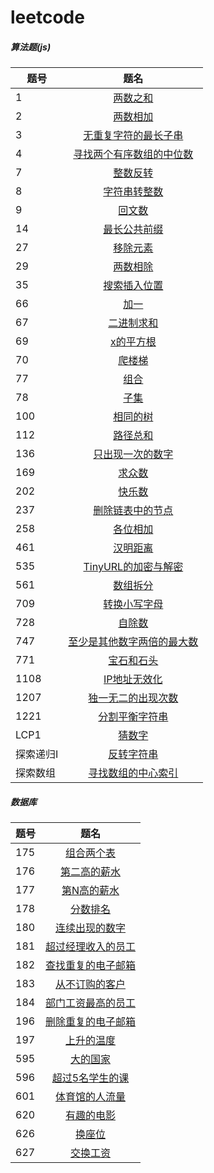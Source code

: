 # leetcode

##### 算法题(js)

题号 | 题名
| - | :-: 
1 | [两数之和](https://github.com/thesecondlight/leetcode/blob/master/code/1-two-sum.js)
2 | [两数相加](https://github.com/thesecondlight/leetcode/blob/master/code/2-add-two-numbers.js)
3 | [无重复字符的最长子串](https://github.com/thesecondlight/leetcode/blob/master/code/3-longest-substring-without-repeating-characters.js)
4 | [寻找两个有序数组的中位数](https://github.com/thesecondlight/leetcode/blob/master/code/4-median-of-two-sorted-arrays.js)
7 | [整数反转](https://github.com/thesecondlight/leetcode/blob/master/code/7-reverse-integer.js)
8 | [字符串转整数](https://github.com/thesecondlight/leetcode/blob/master/code/8-string-to-integer-atoi.js)
9 | [回文数](https://github.com/thesecondlight/leetcode/blob/master/code/9-palindrome-number.js)
14 | [最长公共前缀](https://github.com/thesecondlight/leetcode/blob/master/code/14-longest-common-prefix.js)
27 | [移除元素](https://github.com/thesecondlight/leetcode/blob/master/code/27-remove-element.js)
29 | [两数相除](https://github.com/thesecondlight/leetcode/blob/master/code/29-divide-two-integers.js)
35 | [搜索插入位置](https://github.com/thesecondlight/leetcode/blob/master/code/35-search-insert-position.js)
66 | [加一](https://github.com/thesecondlight/leetcode/blob/master/code/66-plus-one.js)
67 | [二进制求和](https://github.com/thesecondlight/leetcode/blob/master/code/67-add-binary.js)
69 | [x的平方根](https://github.com/thesecondlight/leetcode/blob/master/code/69-sqrtx.js)
70 | [爬楼梯](https://github.com/thesecondlight/leetcode/blob/master/code/70-climbing-stairs.js)
77 | [组合](https://github.com/thesecondlight/leetcode/blob/master/code/77-combinations.js)
78 | [子集](https://github.com/thesecondlight/leetcode/blob/master/code/78-subsets.js)
100 | [相同的树](https://github.com/thesecondlight/leetcode/blob/master/code/100-same-tree.js)
112 | [路径总和](https://github.com/thesecondlight/leetcode/blob/master/code/112-path-sum.js)
136 | [只出现一次的数字](https://github.com/thesecondlight/leetcode/blob/master/code/136-single-number.js)
169 | [求众数](https://github.com/thesecondlight/leetcode/blob/master/code/169-majority-element.js)
202 | [快乐数](https://github.com/thesecondlight/leetcode/blob/master/code/202-happy-number.js)
237 | [删除链表中的节点](https://github.com/thesecondlight/leetcode/blob/master/code/237-delete-node-in-a-linked-list.js)
258 | [各位相加](https://github.com/thesecondlight/leetcode/blob/master/code/258-add-digits.js)
461 | [汉明距离](https://github.com/thesecondlight/leetcode/blob/master/code/461-hamming-distance.js)
535 | [TinyURL的加密与解密](https://github.com/thesecondlight/leetcode/blob/master/code/535-encode-and-decode-tinyurl.js)
561 | [数组拆分](https://github.com/thesecondlight/leetcode/blob/master/code/array-partition-i.js)
709 | [转换小写字母](https://github.com/thesecondlight/leetcode/blob/master/code/709-to-lower-case.js)
728 | [自除数](https://github.com/thesecondlight/leetcode/blob/master/code/728-self-dividing-numbers.js)
747 | [至少是其他数字两倍的最大数](https://github.com/thesecondlight/leetcode/blob/master/code/747-largest-number-at-least-twice-of-others.js)
771 | [宝石和石头](https://github.com/thesecondlight/leetcode/blob/master/code/771-jewels-and-stones.js)
1108 | [IP地址无效化](https://github.com/thesecondlight/leetcode/blob/master/code/1108-defanging-an-ip-address.js)
1207 | [独一无二的出现次数](https://github.com/thesecondlight/leetcode/blob/master/code/1207-unique-number-of-occurrences.js)
1221 | [分割平衡字符串](https://github.com/thesecondlight/leetcode/blob/master/code/1221-split-a-string-in-balanced-strings)
LCP1 | [猜数字](https://github.com/thesecondlight/leetcode/blob/master/code/LCP1-guess-numbers.js)
探索递归I | [反转字符串](https://github.com/thesecondlight/leetcode/blob/master/code/TI-reverseString.js)
探索数组 | [寻找数组的中心索引](https://github.com/thesecondlight/leetcode/blob/master/code/pivotIndex.js)
##### 数据库

题号 | 题名
| - | :-: 
175 | [组合两个表](https://github.com/thesecondlight/leetcode/blob/master/sql/175-two-sum.md)
176 | [第二高的薪水](https://github.com/thesecondlight/leetcode/blob/master/sql/176-second-highest-salary.md)
177 | [第N高的薪水](https://github.com/thesecondlight/leetcode/blob/master/sql/177-nth-highest-salary.md)
178 | [分数排名](https://github.com/thesecondlight/leetcode/blob/master/sql/178-rank-scores.md)
180 | [连续出现的数字](https://github.com/thesecondlight/leetcode/blob/master/sql/180-consecutive-numbers.md)
181 | [超过经理收入的员工](https://github.com/thesecondlight/leetcode/blob/master/sql/181-employees-earning-more-than-their-managers.md)
182 | [查找重复的电子邮箱](https://github.com/thesecondlight/leetcode/blob/master/sql/182-duplicate-emails.md)
183 | [从不订购的客户](https://github.com/thesecondlight/leetcode/blob/master/sql/183-customers-who-never-order.md)
184 | [部门工资最高的员工](https://github.com/thesecondlight/leetcode/blob/master/sql/184-department-highest-salary.md)
196 | [删除重复的电子邮箱](https://github.com/thesecondlight/leetcode/blob/master/sql/196-delete-duplicate-emails.md)
197 | [上升的温度](https://github.com/thesecondlight/leetcode/blob/master/sql/197-rising-temperature.md)
595 | [大的国家](https://github.com/thesecondlight/leetcode/blob/master/sql/595-big-countries.md)
596 | [超过5名学生的课](https://github.com/thesecondlight/leetcode/blob/master/sql/596-classes-more-than-5-students.md)
601 | [体育馆的人流量](https://github.com/thesecondlight/leetcode/blob/master/sql/601-human-traffic-of-stadium.md)
620 | [有趣的电影](https://github.com/thesecondlight/leetcode/blob/master/sql/620-not-boring-movies.md)
626 | [换座位](https://github.com/thesecondlight/leetcode/blob/master/sql/626-exchange-seats.md)
627 | [交换工资](https://github.com/thesecondlight/leetcode/blob/master/sql/627-swap-salary.md)
